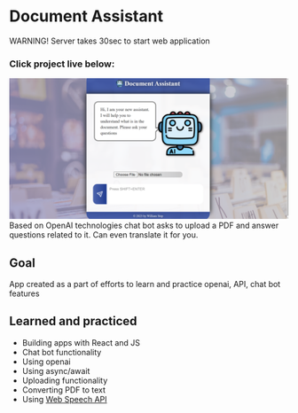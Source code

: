 # Document Assistant
WARNING! Server takes 30sec to start web application
### Click project live below:
[![Document Assistant](https://raw.githubusercontent.com/will-s-205/will-s-205.github.io/main/fcc-portfolio/img/2023-08-12%20Document%20Assistant.png)](https://document-assistant.rigo205.repl.co)
Based on OpenAI technologies chat bot asks to upload a PDF and answer questions related to it. Can even translate it for you.
## Goal
App created as a part of efforts to learn and practice openai, API, chat bot features
## Learned and practiced
* Building apps with React and JS
* Chat bot functionality
* Using openai
* Using async/await
* Uploading functionality
* Converting PDF to text
* Using [Web Speech API](https://developer.mozilla.org/en-US/docs/Web/API/Web_Speech_API)
